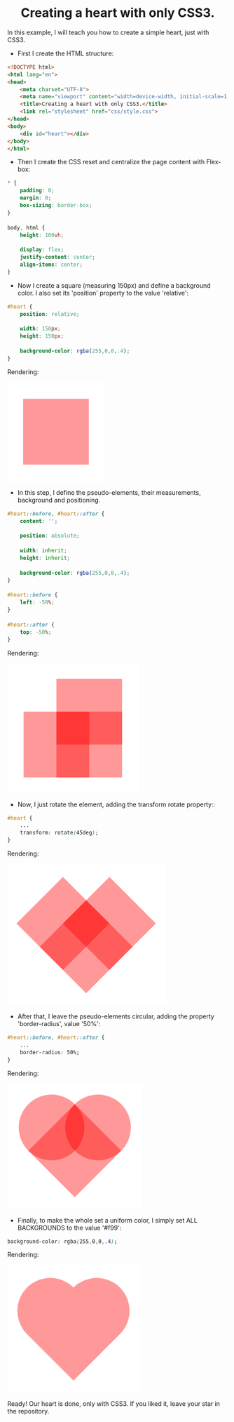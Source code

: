 <h1 align='center'>Creating a heart with only CSS3.</h1>

In this example, I will teach you how to create a simple heart, just with CSS3.

- First I create the HTML structure:
```html
<!DOCTYPE html>
<html lang="en">
<head>
    <meta charset="UTF-8">
    <meta name="viewport" content="width=device-width, initial-scale=1.0">
    <title>Creating a heart with only CSS3.</title>
    <link rel="stylesheet" href="css/style.css">
</head>
<body>
    <div id="heart"></div>
</body>
</html>
```

- Then I create the CSS reset and centralize the page content with Flex-box:
```css
* {
    padding: 0;
    margin: 0;
    box-sizing: border-box;
}

body, html {
    height: 100vh;

    display: flex;
    justify-content: center;
    align-items: center;
}
```

- Now I create a square (measuring 150px) and define a background color. I also set its 'position' property to the value 'relative':
```css
#heart {
    position: relative;

    width: 150px;
    height: 150px;

    background-color: rgba(255,0,0,.4);
}
```

Rendering:

![square](./img/square.PNG)

- In this step, I define the pseudo-elements, their measurements, background and positioning.

```css
#heart::before, #heart::after {
    content: '';

    position: absolute;

    width: inherit;
    height: inherit;

    background-color: rgba(255,0,0,.4);
}

#heart::before {
    left: -50%;
}

#heart::after {
    top: -50%;
}
```

Rendering:

![square](./img/pseudo-elements.PNG)

- Now, I just rotate the element, adding the transform rotate property::
```css
#heart {
    ...
    transform: rotate(45deg);
}
```

Rendering:

![square](./img/rotate.PNG)

- After that, I leave the pseudo-elements circular, adding the property 'border-radius', value '50%':
```css
#heart::before, #heart::after {
    ...
    border-radius: 50%;
}
```

Rendering:

![square](./img/heart-incompleted.PNG)

- Finally, to make the whole set a uniform color, I simply set ALL BACKGROUNDS to the value '#f99':

```css
background-color: rgba(255,0,0,.4);
```

Rendering:

![square](./img/heart-completed.PNG)

Ready! Our heart is done, only with CSS3. If you liked it, leave your star in the repository.
